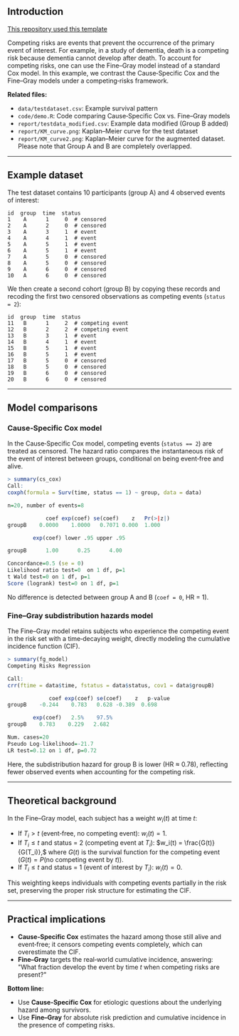 ## Introduction

[This repository used this template](https://github.com/MJFF-ResearchCommunity/small-analysis-project-template)


Competing risks are events that prevent the occurrence of the primary event of interest. For example, in a study of dementia, death is a competing risk because dementia cannot develop after death. To account for competing risks, one can use the Fine–Gray model instead of a standard Cox model. In this example, we contrast the Cause‑Specific Cox and the Fine–Gray models under a competing‑risks framework.

**Related files:**

* `data/testdataset.csv`: Example survival pattern
* `code/demo.R`: Code comparing Cause‑Specific Cox vs. Fine–Gray models
* `report/testdata_modified.csv`: Example data modified (Group B added)
* `report/KM_curve.png`: Kaplan–Meier curve for the test dataset
* `report/KM_curve2.png`: Kaplan–Meier curve for the augmented dataset. Please note that Group A and B are completely overlapped. 

---

## Example dataset

The test dataset contains 10 participants (group A) and 4 observed events of interest:

```
id  group  time  status
1    A      1     0  # censored
2    A      2     0  # censored
3    A      3     1  # event
4    A      4     1  # event
5    A      5     1  # event
6    A      5     1  # event
7    A      5     0  # censored
8    A      5     0  # censored
9    A      6     0  # censored
10   A      6     0  # censored
```

We then create a second cohort (group B) by copying these records and recoding the first two censored observations as competing events (`status = 2`):

```
id  group  time  status
11   B      1     2  # competing event
12   B      2     2  # competing event
13   B      3     1  # event
14   B      4     1  # event
15   B      5     1  # event
16   B      5     1  # event
17   B      5     0  # censored
18   B      5     0  # censored
19   B      6     0  # censored
20   B      6     0  # censored
```

---

## Model comparisons

### Cause‑Specific Cox model

In the Cause‑Specific Cox model, competing events (`status == 2`) are treated as censored. The hazard ratio compares the instantaneous risk of the event of interest between groups, conditional on being event‑free and alive.

```r
> summary(cs_cox)
Call:
coxph(formula = Surv(time, status == 1) ~ group, data = data)

n=20, number of events=8

            coef exp(coef) se(coef)    z   Pr(>|z|)
groupB    0.0000    1.0000   0.7071 0.000  1.000

        exp(coef) lower .95 upper .95

groupB      1.00      0.25      4.00

Concordance=0.5 (se = 0)
Likelihood ratio test=0  on 1 df, p=1
t Wald test=0 on 1 df, p=1
Score (logrank) test=0 on 1 df, p=1
```

No difference is detected between group A and B (`coef = 0`, HR = 1).

### Fine–Gray subdistribution hazards model

The Fine–Gray model retains subjects who experience the competing event in the risk set with a time‑decaying weight, directly modeling the cumulative incidence function (CIF).

```r
> summary(fg_model)
Competing Risks Regression

Call:
crr(ftime = data$time, fstatus = data$status, cov1 = data$groupB)

             coef exp(coef) se(coef)    z   p-value
groupB    -0.244    0.783   0.628 -0.389  0.698

        exp(coef)   2.5%    97.5%
groupB    0.783    0.229   2.682

Num. cases=20
Pseudo Log-likelihood=-21.7
LR test=0.12 on 1 df, p=0.72
```

Here, the subdistribution hazard for group B is lower (HR ≈ 0.78), reflecting fewer observed events when accounting for the competing risk.

---

## Theoretical background

In the Fine–Gray model, each subject has a weight $w_i(t)$ at time $t$:

* If $T_i > t$ (event‑free, no competing event): $w_i(t) = 1$.
* If $T_i \le t$ and status = 2 (competing event at $T_i$): $w_i(t) = \frac{G(t)}{G(T_i)},$ where $G(t)$ is the survival function for the competing event ($G(t) = P(\text{no competing event by }t)$).
* If $T_i \le t$ and status = 1 (event of interest by $T_i$): $w_i(t) = 0$.

This weighting keeps individuals with competing events partially in the risk set, preserving the proper risk structure for estimating the CIF.

---

## Practical implications

* **Cause‑Specific Cox** estimates the hazard among those still alive and event‑free; it censors competing events completely, which can overestimate the CIF.
* **Fine–Gray** targets the real‑world cumulative incidence, answering: "What fraction develop the event by time $t$ when competing risks are present?"

**Bottom line:**

* Use **Cause‑Specific Cox** for etiologic questions about the underlying hazard among survivors.
* Use **Fine–Gray** for absolute risk prediction and cumulative incidence in the presence of competing risks.
